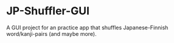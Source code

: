 # JP-Shuffler-GUI
A GUI project for an practice app that shuffles Japanese-Finnish word/kanji-pairs (and maybe more).
